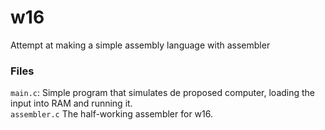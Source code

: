 # w16
Attempt at making a simple assembly language with assembler

### Files
`main.c`: Simple program that simulates de proposed computer, loading the input into RAM and running it.   
`assembler.c` The half-working assembler for w16.
